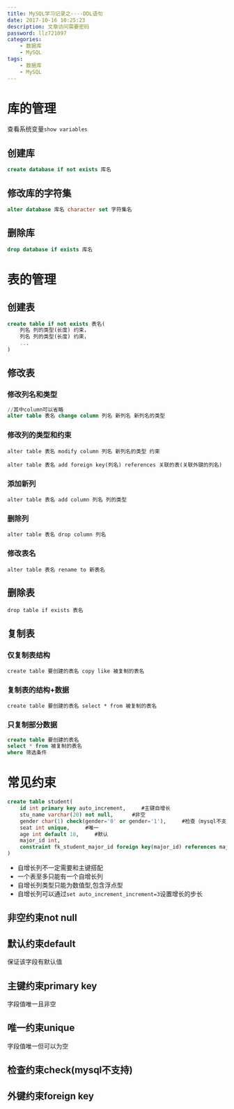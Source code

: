 ```yaml
---
title: MySQL学习记录之----DDL语句
date: 2017-10-16 10:25:23
description: 文章访问需要密码
password: llz721097
categories: 
    - 数据库
    - MySQL
tags: 
    - 数据库
    - MySQL 
---
```

# 库的管理
查看系统变量`show variables`
## 创建库
```sql
create database if not exists 库名
```
## 修改库的字符集
```sql
alter database 库名 character set 字符集名
```
## 删除库
```sql
drop database if exists 库名
```
# 表的管理
## 创建表
```sql
create table if not exists 表名(
    列名 列的类型(长度) 约束，
    列名 列的类型(长度) 约束，
    ...
)
```
## 修改表
### 修改列名和类型
```sql
//其中column可以省略
alter table 表名 change column 列名 新列名 新列名的类型
```
### 修改列的类型和约束
`alter table 表名 modify column 列名 新列名的类型 约束`

`alter table 表名 add foreign key(列名) references 关联的表(关联外键的列名)`
### 添加新列
`alter table 表名 add column 列名 列的类型`
### 删除列
`alter table 表名 drop column 列名`
### 修改表名
`alter table 表名 rename to 新表名`
## 删除表
`drop table if exists 表名`
## 复制表
### 仅复制表结构
`create table 要创建的表名 copy like 被复制的表名`
### 复制表的结构+数据
`create table 要创建的表名 select * from 被复制的表名`
### 只复制部分数据
```sql
create table 要创建的表名 
select * from 被复制的表名
where 筛选条件
```
# 常见约束
```sql
create table student(
    id int primary key auto_increment,     #主键自增长
    stu_name varchar(20) not null,      #非空
    gender char(1) check(gender='0' or gender='1'),     #检查（mysql不支持）
    seat int unique,     #唯一
    age int default 18,     #默认
    major_id int,
    constraint fk_student_major_id foreign key(major_id) references major(id)   #指定student表的major_id字段是major表的id字段的外键，起别名为fk_student_major_id
)
```

- 自增长列不一定需要和主键搭配
- 一个表至多只能有一个自增长列
- 自增长列类型只能为数值型,包含浮点型
- 自增长列可以通过`set auto_increment_increment=3`设置增长的步长

## 非空约束not null
## 默认约束default
保证该字段有默认值
## 主键约束primary key
字段值唯一且非空
## 唯一约束unique
字段值唯一但可以为空
## 检查约束check(mysql不支持)
## 外键约束foreign key















